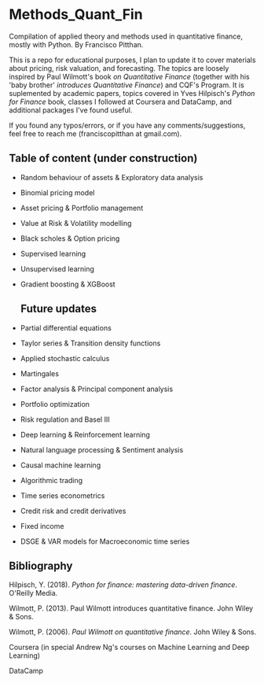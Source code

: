 # Methods_Quant_Fin
 
  Compilation of applied theory and methods used in quantitative finance, mostly with Python. By Francisco Pitthan.

  This is a repo for educational purposes, I plan to update it to cover materials about pricing, risk valuation, and forecasting. The topics are loosely inspired by Paul Wilmott's book *on Quantitative Finance* (together with his 'baby brother' *introduces Quantitative Finance*) and CQF's Program. It is suplemented by academic papers, topics covered in Yves Hilpisch's *Python for Finance* book, classes I followed at Coursera and DataCamp, and additional packages I've found useful.

  If you found any typos/errors, or if you have any comments/suggestions, feel free to reach me (franciscopitthan at gmail.com).

  ## Table of content (under construction)

* Random behaviour of assets & Exploratory data analysis
* Binomial pricing model
* Asset pricing & Portfolio management
* Value at Risk & Volatility modelling
* Black scholes & Option pricing
* Supervised learning
* Unsupervised learning
* Gradient boosting & XGBoost


  ## Future updates

* Partial differential equations
* Taylor series & Transition density functions
* Applied stochastic calculus
* Martingales
* Factor analysis & Principal component analysis
* Portfolio optimization
* Risk regulation and Basel III
* Deep learning & Reinforcement learning
* Natural language processing & Sentiment analysis
* Causal machine learning
* Algorithmic trading
* Time series econometrics
* Credit risk and credit derivatives
* Fixed income
* DSGE & VAR models for Macroeconomic time series


## Bibliography

Hilpisch, Y. (2018). *Python for finance: mastering data-driven finance*. O'Reilly Media.

Wilmott, P. (2013). Paul Wilmott introduces quantitative finance. John Wiley & Sons.

Wilmott, P. (2006). *Paul Wilmott on quantitative finance.* John Wiley & Sons.

Coursera (in special Andrew Ng's courses on Machine Learning and Deep Learning) 

DataCamp






  
